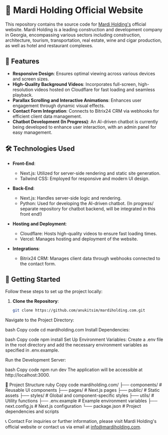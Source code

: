 # 🏢 Mardi Holding Official Website

This repository contains the source code for [Mardi Holding's](https://www.mardiholding.com/) official website. Mardi Holding is a leading construction and development company in Georgia, encompassing various sectors including construction, architecture, tourism, transportation, real estate, wine and cigar production, as well as hotel and restaurant complexes.

## 🌟 Features

- **Responsive Design**: Ensures optimal viewing across various devices and screen sizes.
- **High-Quality Background Videos**: Incorporates full-screen, high-resolution videos hosted on Cloudflare for fast loading and seamless playback.
- **Parallax Scrolling and Interactive Animations**: Enhances user engagement through dynamic visual effects.
- **Contact Form Integration**: Connects to Bitrix24 CRM via webhooks for efficient client data management.
- **Chatbot Development (In Progress)**: An AI-driven chatbot is currently being developed to enhance user interaction, with an admin panel for easy management.


## 🛠️ Technologies Used

- **Front-End**:
  - Next.js: Utilized for server-side rendering and static site generation.
  - Tailwind CSS: Employed for responsive and modern UI design.

- **Back-End**:
  - Next.js: Handles server-side logic and rendering.
  - Python: Used for developing the AI-driven chatbot. (In progress/ separate repository for chatbot backend, will be integrated in this front end!)

- **Hosting and Deployment**:
  - Cloudflare: Hosts high-quality videos to ensure fast loading times.
  - Vercel: Manages hosting and deployment of the website.

- **Integrations**:
  - Bitrix24 CRM: Manages client data through webhooks connected to the contact form.

## 🚀 Getting Started

Follow these steps to set up the project locally:

1. **Clone the Repository**:
   ```bash
   git clone https://github.com/anukitsim/mardiholding.com.git
Navigate to the Project Directory:

bash
Copy code
cd mardiholding.com
Install Dependencies:

bash
Copy code
npm install
Set Up Environment Variables: Create a .env file in the root directory and add the necessary environment variables as specified in .env.example.

Run the Development Server:

bash
Copy code
npm run dev
The application will be accessible at http://localhost:3000.

📂 Project Structure
ruby
Copy code
mardiholding.com/
├── components/      # Reusable UI components
├── pages/           # Next.js pages
├── public/          # Static assets
├── styles/          # Global and component-specific styles
├── utils/           # Utility functions
├── .env.example     # Example environment variables
├── next.config.js   # Next.js configuration
└── package.json     # Project dependencies and scripts

📞 Contact
For inquiries or further information, please visit Mardi Holding's official website or contact us via email at info@mardiholding.com.
